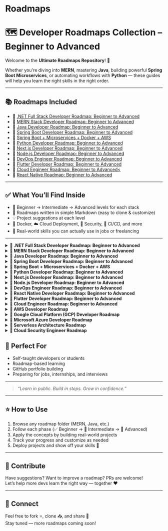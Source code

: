 # Roadmaps

# 🗺️ Developer Roadmaps Collection – Beginner to Advanced

Welcome to the **Ultimate Roadmaps Repository**! 🚀  

Whether you're diving into **MERN**, mastering **Java**, building powerful **Spring Boot Microservices**, or automating workflows with **Python** — these guides will help you learn the right skills in the right order.

---

## 📚 Roadmaps Included

- 📌 [.NET Full Stack Developer Roadmap: Beginner to Advanced](#-net-full-stack-developer-roadmap-beginner-to-advanced)
- 📌 [MERN Stack Developer Roadmap: Beginner to Advanced](#-mern-stack-developer-roadmap-beginner-to-advanced)
- 📌 [Java Developer Roadmap: Beginner to Advanced](#-java-developer-roadmap-beginner-to-advanced)
- 📌 [Spring Boot Developer Roadmap: Beginner to Advanced](#-spring-boot-developer-roadmap-beginner-to-advanced)
- 📌 [Spring Boot + Microservices + Docker + AWS](#spring-boot--microservices--docker--aws)
- 📌 [Python Developer Roadmap: Beginner to Advanced](#-python-developer-roadmap-beginner-to-advanced)
- 📌 [Next.js Developer Roadmap: Beginner to Advanced](#-nextjs-developer-roadmap-beginner-to-advanced)
- 📌 [Node.js Developer Roadmap: Beginner to Advanced](#-nodejs-developer-roadmap-beginner-to-advanced)
- 📌 [DevOps Engineer Roadmap: Beginner to Advanced](#-deveops-engineer-roadmap-beginner-to-advanced)
- 📌 [Flutter Developer Roadmap: Beginner to Advanced](#flutter-developer-roadmap-beginner-to-advanced)
- 📌 [Cloud Engineer Roadmap: Beginner to Advanced<](#cloud--engineer-roadmap-beginner-to-advanced) 
- 📌 [React Native Roadmap: Beginner to Advanced](#-reactive-native-developer-roadmap-beginner-to-advanced) 


---

## ✅ What You’ll Find Inside

- 📌 Beginner → Intermediate → Advanced levels for each stack
- 📁 Roadmaps written in simple Markdown (easy to clone & customize)
- 💡 Project suggestions at each level
- 🐳 Docker, ☁️ Cloud Deployment, 🔐 Security, 🔁 CI/CD, and more
- 🧩 Real-world skills you can actually use in jobs or freelancing

---


<details>
  
<summary>
<strong> 📌 .NET Full Stack Developer Roadmap: Beginner to Advanced </strong>
</summary>
  

🟢 Beginner Level

- ✅ C# Basics
- ✅ ASP.NET MVC / Razor Pages
- ✅ SQL Queries
- ✅ HTML + CSS
- ✅ JavaScript Basics
- ✅ Entity Framework Basics
- ✅ Form Validations (Frontend & Backend)
- ✅ REST API – GET/POST
- ✅ Visual Studio IDE
- ✅ NuGet Package Manager
- ✅ Git Basics – Clone, Commit, Push

🔵 Intermediate Level
- 🚀 .NET Core Web API (CRUD Operations)
- 🚀 Dependency Injection
- 🚀 LINQ Queries
- 🚀 Async Programming (async/await)
- 🚀 Entity Framework – Code First / DB First
- 🚀 JWT & Identity (Auth)
- 🚀 React / Angular Integration
- 🚀 API Testing (Postman)
- 🚀 SQL Joins, Stored Procedures
- 🚀 Git Branching, PRs
- 🚀 Deployment (IIS / Azure / Docker Basics)

🔴 Advanced Level
- 🧠 Microservices with .NET
- 🧠 Clean / Onion Architecture
- 🧠 SignalR (Real-Time Communication)
- 🧠 Advanced LINQ / Expression Trees
- 🧠 Custom Middleware
- 🧠 Testing (xUnit, Moq)
- 🧠 CI/CD (GitHub Actions, Azure DevOps)
- 🧠 Caching (Memory / Redis)
- 🧠 API Versioning & Rate Limiting
- 🧠 Role & Claims-Based Authorization
- 🧠 Advanced JS (Promises, Fetch API)
- 🧠 State Management (NgRx, Redux, Context API)
- 🧠 Kubernetes Basics
- 🧠 Cloud Services (Azure Functions, Blob, Key Vault)
- 🧠 Performance Monitoring (Serilog, App Insights)
- 🧠 Messaging Architecture / Distributed Systems

📝 Tip: Whether you're just starting or advancing fast, every level matters.
Keep growing, keep learning! 💪

📌 Which level are you currently at? Comment below and let’s connect with fellow .NET developers!


</details>


<details>
  
<summary>
<strong> 📌 MERN Stack Developer Roadmap: Beginner to Advanced </strong>
</summary>



A complete guide to become a **production-ready MERN Stack Developer**. This roadmap is divided into three levels: **Beginner**, **Intermediate**, and **Advanced**.

---

## 🟢 Beginner Level

- ✅ HTML5 + CSS3 + Flexbox/Grid
- ✅ JavaScript Basics (ES6+)
- ✅ Git & GitHub (Clone, Commit, Push)
- ✅ Node.js Fundamentals
- ✅ NPM / Yarn (Package Managers)
- ✅ Express.js Basics (Routing, Middleware)
- ✅ MongoDB Basics + Compass
- ✅ Mongoose (ODM for MongoDB)
- ✅ React.js Basics (JSX, Components, Props)
- ✅ React State & Events Handling
- ✅ REST API – GET, POST, PUT, DELETE
- ✅ CRUD Operations (Mongo + Express + React)
- ✅ VS Code Setup + Extensions
- ✅ Basic Form Validations (HTML + React)

---

## 🔵 Intermediate Level

- 🚀 Authentication (JWT, Cookies, OAuth2, Passport.js)
- 🚀 Protected Routes (Frontend & Backend)
- 🚀 React Router v6+
- 🚀 Redux Toolkit / Context API for State Management
- 🚀 API Testing with Postman / Thunder Client
- 🚀 Async/Await & Fetch/Axios
- 🚀 MVC Pattern + Modular Code Structure
- 🚀 Environment Variables (.env) & Secrets
- 🚀 MongoDB Aggregation Framework
- 🚀 Deployment: Vercel / Netlify (Frontend), Render / Railway (Backend)
- 🚀 Docker Basics (Dockerfile, docker-compose)
- 🚀 Git Branching, Merge, Pull Requests
- 🚀 Role-based Access Control (RBAC)

---

## 🔴 Advanced Level

- 🧠 TypeScript (Node.js + React)
- 🧠 CI/CD Pipelines (GitHub Actions, Render, Railway)
- 🧠 Testing: Jest, Supertest, React Testing Library, Cypress
- 🧠 Monorepo Management (Turborepo / Nx)
- 🧠 PM2 + NGINX for Production Setup
- 🧠 AWS EC2, S3, MongoDB Atlas, Route53
- 🧠 Load Balancing & Reverse Proxy (Nginx)
- 🧠 Docker + Cloud Deployment (Full-stack containerization)
- 🧠 Caching: Redis or In-memory
- 🧠 Real-time Apps with Socket.IO
- 🧠 Serverless (AWS Lambda, Netlify Functions)
- 🧠 GraphQL + Apollo Client/Server (Optional)
- 🧠 Microservices + Message Queues (RabbitMQ/Kafka – Optional)
- 🧠 System Design Basics (CAP, Caching, DB Sharding)
- 🧠 Clean Architecture / Folder Structures
- 🧠 Performance Optimization (Lighthouse, Mongo Indexes, React Profiler)
- 🧠 Advanced Git (Hooks, Lint-staged, Husky)
- 🧠 Secure your app (Helmet.js, Rate Limiting, CORS)

---

## 📝 Tips for Success

- Build **real-world projects** at each level.
- Create a professional **GitHub portfolio**.
- Write clean code with comments and best practices.
- Contribute to **open source** and document your learning.

> _“Keep coding. Keep shipping. Keep learning.”_

---

## 📌 Which level are you currently at?

Connect with the community and let’s grow together! 💪


  </details>

<details>

  <summary> 
  <strong> 📌 Java Developer Roadmap: Beginner to Advanced </strong>
  </summary>

A complete guide to becoming a **production-ready Java Developer**. This roadmap is organized in three levels: **Beginner**, **Intermediate**, and **Advanced**.

---

## 🟢 Beginner Level

- ✅ Java Syntax & Data Types (int, float, char, String, etc.)
- ✅ Variables, Operators & Expressions
- ✅ Conditional Statements (if-else, switch)
- ✅ Loops (for, while, do-while)
- ✅ Functions / Methods
- ✅ Arrays & Strings
- ✅ Object-Oriented Programming (OOP)
  - ✅ Classes & Objects
  - ✅ Encapsulation
  - ✅ Inheritance
  - ✅ Polymorphism
- ✅ Packages and Access Modifiers
- ✅ IDE Setup (IntelliJ / Eclipse)
- ✅ Basic Exception Handling (try-catch-finally)
- ✅ Input/Output using Scanner and System.out
- ✅ Simple Console Projects

---

## 🔵 Intermediate Level

- 🚀 Collections Framework (List, Set, Map, Queue)
- 🚀 Generics (Generic Classes & Methods)
- 🚀 File Handling (BufferedReader, FileReader, FileWriter)
- 🚀 Java 8 Features:
  - 🚀 Lambda Expressions
  - 🚀 Streams API
  - 🚀 Functional Interfaces
  - 🚀 Method References
- 🚀 Multithreading & Concurrency (Thread, Runnable, Executors)
- 🚀 JDBC (Java Database Connectivity)
- 🚀 MySQL/PostgreSQL Integration
- 🚀 Basic Swing or JavaFX GUI (Optional)
- 🚀 Unit Testing with JUnit
- 🚀 Build Tools (Maven / Gradle)
- 🚀 Logging (Log4j / SLF4J)
- 🚀 Git Basics + GitHub Projects
- 🚀 Create CLI Apps or Simple Desktop Tools

---

## 🔴 Advanced Level

- 🧠 Spring Framework (Core, AOP, Dependency Injection)
- 🧠 Spring Boot (REST APIs, CRUD, Annotations)
- 🧠 Spring Data JPA / Hibernate (ORM)
- 🧠 Spring Security (JWT, OAuth2)
- 🧠 Microservices with Spring Cloud
- 🧠 API Documentation (Swagger/OpenAPI)
- 🧠 Dockerize Spring Boot Applications
- 🧠 CI/CD Pipelines (GitHub Actions / Jenkins)
- 🧠 Deploy to Cloud (Heroku, AWS, Azure)
- 🧠 Kafka / RabbitMQ (Messaging Systems)
- 🧠 System Design Basics (Design Patterns, SOLID Principles)
- 🧠 Testing with Mockito / Integration Tests
- 🧠 Caching (EhCache, Redis)
- 🧠 Database Design + Indexing + Normalization
- 🧠 Secure APIs (CORS, Rate Limiting, CSRF Protection)
- 🧠 Performance Tuning & Monitoring (JVM, GC, Actuator)

---

## 📝 Tips for Success

- Work on real-world **Spring Boot Projects**
- Practice **DSA in Java** on platforms like LeetCode, HackerRank
- Learn **Design Patterns** (Factory, Singleton, Observer, etc.)
- Create a solid **portfolio with REST APIs** and documentation
- Read source code and contribute to **open-source Java projects**

> _“Java is not just a language, it’s a foundation for software craftsmanship.”_

---

## 📌 Which level are you currently at?

Let’s connect, share progress, and build together! 🚀

</details>


<details>
  <summary> <strong> 📌 Spring Boot Developer Roadmap: Beginner to Advanced </strong> </summary>


A complete guide to becoming a **Spring Boot Developer** ready for real-world applications and backend system design. Organized into **Beginner**, **Intermediate**, and **Advanced** levels.

---

## 🟢 Beginner Level

- ✅ Introduction to Spring & Spring Boot
- ✅ Setup Spring Boot Project (Spring Initializr)
- ✅ Understanding Project Structure
- ✅ REST API Development (GET, POST, PUT, DELETE)
- ✅ Controllers, Services, Repositories
- ✅ Dependency Injection & @Autowired
- ✅ Configuration with `application.properties` / `.yml`
- ✅ Model Mapping using DTOs
- ✅ Basic Exception Handling with `@ControllerAdvice`
- ✅ Spring Boot DevTools & Actuator
- ✅ Connect with H2 / MySQL database
- ✅ Using Spring Data JPA (CrudRepository, JpaRepository)

---

## 🔵 Intermediate Level

- 🚀 Advanced JPA (Custom Queries, JPQL, Native SQL)
- 🚀 Validation using `@Valid` and Hibernate Validator
- 🚀 ResponseEntity & Custom API Responses
- 🚀 Global Exception Handling & Custom Exceptions
- 🚀 Lombok (Reduce Boilerplate Code)
- 🚀 API Documentation with Swagger/OpenAPI
- 🚀 Application Profiles (dev, test, prod)
- 🚀 JWT Authentication & Authorization (Spring Security)
- 🚀 Role-Based Access Control (RBAC)
- 🚀 File Upload/Download API
- 🚀 Consuming External APIs using `RestTemplate` / `WebClient`
- 🚀 Postman Testing Collection
- 🚀 Deployment to Heroku / Railway / Render

---

## 🔴 Advanced Level

- 🧠 Microservices with Spring Cloud
  - 🧠 Eureka Server (Service Discovery)
  - 🧠 API Gateway (Zuul / Spring Cloud Gateway)
  - 🧠 Config Server (Centralized Configuration)
  - 🧠 Circuit Breaker (Resilience4j / Hystrix)
- 🧠 Advanced Spring Security
  - 🧠 OAuth2, Refresh Tokens
  - 🧠 Secure REST APIs with CORS, CSRF
- 🧠 Hibernate Performance Tuning (Caching, Fetch Strategies)
- 🧠 Integration Testing with TestContainers
- 🧠 CI/CD Pipelines (GitHub Actions / Jenkins)
- 🧠 Dockerize Spring Boot Apps
- 🧠 Deploy on AWS (EC2, RDS, S3)
- 🧠 Redis for Caching
- 🧠 Kafka / RabbitMQ for Messaging
- 🧠 System Design Concepts (Scalability, Load Balancing)
- 🧠 Monitoring & Logs (Spring Boot Admin, ELK Stack)
- 🧠 Clean Architecture / Domain-Driven Design (DDD)

---

## 📝 Tips for Success

- Focus on building **real-world Spring Boot projects**
- Start with **monoliths**, then move to **microservices**
- Use Swagger, GitHub, and Docker in every project
- Learn **design patterns** and **write testable code**
- Join Spring communities and follow core contributors

> _“Spring Boot makes production-ready apps fast—make sure your skills are too.”_

---

## 📌 Which phase are you currently in?

Track your growth, collaborate with others, and keep learning. 💡

</details>

<details>
  <summary>
    <strong>📌 Spring Boot + Microservices + Docker + AWS </strong>
  </summary>


A complete roadmap for backend developers who want to master **Spring Boot**, build **Microservices**, deploy with **Docker**, and scale in the **Cloud (AWS)**.

Organized into:  
✅ Spring Boot Core → 🔁 Microservices → 🐳 Docker → ☁️ AWS Deployment → 🧠 Advanced DevOps

---

## 🟢 Spring Boot Essentials (Beginner Level)

- ✅ Java Core + OOP + Collections
- ✅ Spring Boot Setup (Spring Initializr)
- ✅ REST APIs with Spring Web (CRUD)
- ✅ Controller, Service, Repository Layers
- ✅ Dependency Injection & @Autowired
- ✅ Spring Data JPA + H2/MySQL/PostgreSQL
- ✅ DTOs, Model Mapping
- ✅ Bean Validation (`@Valid`, `@NotNull`, etc.)
- ✅ Exception Handling (`@ControllerAdvice`)
- ✅ Swagger / OpenAPI Documentation
- ✅ Unit Testing with JUnit & Mockito
- ✅ Postman Collection Testing
- ✅ Build tool: Maven / Gradle

---

## 🔵 Microservices Architecture

- 🚀 Understanding Monolith vs Microservices
- 🚀 Spring Boot Microservices Design
- 🚀 Eureka Server (Service Discovery)
- 🚀 Spring Cloud Gateway / Zuul (API Gateway)
- 🚀 Config Server (Centralized Configuration)
- 🚀 Load Balancing (Ribbon, Spring Cloud LoadBalancer)
- 🚀 Feign Client (Declarative REST Communication)
- 🚀 Circuit Breaker (Resilience4j / Hystrix)
- 🚀 Inter-Service Communication (REST / Feign)
- 🚀 Sleuth + Zipkin (Distributed Tracing)
- 🚀 JWT Authentication (Spring Security)
- 🚀 Role-Based Access Control (RBAC)

---

## 🐳 Docker & Containerization

- 🐳 Docker Basics (Images, Containers, Volumes)
- 🐳 Dockerfile for Spring Boot Apps
- 🐳 Docker Compose (Multi-container setup)
- 🐳 Dockerize Microservices (DB + App + Gateway + Config)
- 🐳 Networking in Docker (Bridge, Host)
- 🐳 Tagging & Pushing Docker Images to DockerHub
- 🐳 Running Microservices Locally in Docker

---

## ☁️ AWS Deployment Essentials

- ☁️ AWS EC2 (Linux Server Setup, SSH)
- ☁️ Install Java, Docker on EC2
- ☁️ Deploy Docker Containers on EC2
- ☁️ MongoDB/PostgreSQL with RDS
- ☁️ S3 Bucket for File Uploads
- ☁️ AWS IAM (User, Roles, Security Groups)
- ☁️ AWS Elastic Beanstalk (Optional)
- ☁️ Route 53 (Custom Domain + DNS)
- ☁️ Application Load Balancer (Microservice Routing)
- ☁️ Auto Scaling & CloudWatch Monitoring

---

## 🔴 Advanced DevOps + Cloud-Native Topics

- 🧠 CI/CD with GitHub Actions (build, test, deploy)
- 🧠 CI/CD with Jenkins Pipelines
- 🧠 Docker Compose + NGINX as Reverse Proxy
- 🧠 Kubernetes Basics (Minikube + kubectl)
- 🧠 Deploy Spring Boot Microservices on Kubernetes
- 🧠 Helm Charts (for Microservices config)
- 🧠 Secure APIs (CORS, CSRF, HTTPS, OAuth2)
- 🧠 Monitoring with Prometheus + Grafana
- 🧠 Logging with ELK Stack (Elasticsearch, Logstash, Kibana)
- 🧠 Distributed Caching (Redis)
- 🧠 Message Queues (RabbitMQ / Kafka)

---

## 📝 Project Ideas (Build & Showcase)

- 📦 E-commerce Backend (Monolith → Microservices)
- 🔐 User Auth Service + Product Service + Order Service
- 💬 Real-time Chat Microservice (with WebSocket + Redis)
- 🎬 File Upload Service with S3
- 📊 Monitoring Dashboard with Prometheus + Grafana
- 🧾 Billing Service with Kafka Events

---

## 📌 Tips to Succeed

- Learn one concept at a time, then build a **project**
- Keep all services **version-controlled** with Git
- Use **Swagger** for API contracts and documentation
- Regularly commit and push to **GitHub**
- Deploy real projects to **AWS (EC2, S3, RDS)**
- Contribute to Spring Boot-based **open source** repos

> _“The goal is not just to build software, but to ship it at scale — reliably and repeatedly.”_

---

## 🧠 Bonus Resources

- 📘 [Spring Boot Official Docs](https://spring.io/projects/spring-boot)
- 🐳 [Docker Documentation](https://docs.docker.com/)
- ☁️ [AWS Developer Guide](https://docs.aws.amazon.com/)
- 📺 [Spring Academy (Free)](https://academy.spring.io/)
- 🛠️ [Roadmap.sh – DevOps Path](https://roadmap.sh/devops)

---

### ✅ Track Your Progress

You can fork this file, turn each skill into a checklist:
```markdown
- [x] Build REST APIs with Spring Boot
- [ ] Set up Eureka Service Discovery
- [ ] Deploy Dockerized microservices to AWS EC2
```
  
</details>

<details>
<summary> <strong> 📌 Python Developer Roadmap: Beginner to Advanced </strong> </summary>
# 🐍 Python Developer Roadmap: Beginner to Advanced

Your complete guide to becoming a **Production-Ready Python Developer**, covering the core language, libraries, frameworks, and deployment skills step-by-step.

Organized into:
✅ Python Basics → 🔁 Intermediate Concepts → 🔥 Advanced Python → 🌐 Web Dev / Automation / Data → ☁️ Deployment + DevOps

---

## 🟢 Beginner Level

- ✅ Install Python & Set Up IDE (VS Code / PyCharm)
- ✅ Python Syntax & Comments
- ✅ Variables, Data Types (int, str, list, dict, etc.)
- ✅ Operators & Expressions
- ✅ Conditional Statements (`if`, `else`, `elif`)
- ✅ Loops (`for`, `while`)
- ✅ Functions & Scope
- ✅ Lists, Tuples, Dictionaries, Sets
- ✅ String Manipulation
- ✅ Exception Handling (`try`, `except`, `finally`)
- ✅ Working with Files (`open`, `read`, `write`)
- ✅ Modules & Packages
- ✅ Virtual Environments (`venv`, `pip`)

---

## 🔵 Intermediate Level

- 🚀 Object-Oriented Programming (Classes, Inheritance, Polymorphism)
- 🚀 Pythonic Features (List Comprehensions, Generators, `zip`, `enumerate`)
- 🚀 Lambda Functions & `map`, `filter`, `reduce`
- 🚀 Decorators & Context Managers
- 🚀 Working with JSON & CSV
- 🚀 Date & Time Module
- 🚀 Python Debugging (`pdb`, breakpoints)
- 🚀 Unit Testing with `unittest` / `pytest`
- 🚀 Web Scraping (BeautifulSoup, Requests, Selenium)
- 🚀 REST API Calls with `requests`
- 🚀 Working with APIs (Public APIs)

---

## 🔴 Advanced Python

- 🧠 Advanced OOP Concepts (Dunder Methods, MRO)
- 🧠 Iterators & Generators (Lazy Evaluation)
- 🧠 Multi-threading, Multiprocessing, AsyncIO
- 🧠 Type Hints & Static Typing (PEP 484)
- 🧠 Packaging Python Code (`setup.py`, `__init__.py`)
- 🧠 Logging & Debugging
- 🧠 Environment Variables & Secrets Management
- 🧠 Advanced File I/O (with Zip, Pickle, OS Module)

---

## 🌐 Web Development / Automation / Data Options

### 🌍 Web Development (Django / Flask)
- 🌐 Flask Basics: Routes, Templates, Jinja2
- 🌐 Django Framework: ORM, Models, Views, Admin
- 🌐 Authentication: Login/Register, Sessions
- 🌐 Django REST Framework (DRF)
- 🌐 Form Handling + File Upload
- 🌐 URL Routing + Middleware
- 🌐 PostgreSQL / SQLite with Django ORM

### ⚙️ Automation & Scripting
- ⚙️ Automate Files/Folders (os, shutil)
- ⚙️ Automate Excel (openpyxl / pandas)
- ⚙️ Automate Emails (smtplib, yagmail)
- ⚙️ Web Automation (Selenium, PyAutoGUI)
- ⚙️ Task Schedulers (cron, schedule)

### 📊 Data & ML (Optional Specialization)
- 📊 NumPy, Pandas (Data Analysis)
- 📊 Matplotlib, Seaborn (Data Visualization)
- 🤖 Scikit-learn (Machine Learning Basics)
- 📈 TensorFlow / PyTorch (Deep Learning)
- 🔍 Jupyter Notebooks
- 🧼 Data Cleaning, EDA

---

## ☁️ Deployment, DevOps & Extras

- ☁️ Deploy Flask/Django App to:
  - ☁️ Heroku
  - ☁️ Render / Railway
  - ☁️ PythonAnywhere
  - ☁️ AWS EC2 / Lightsail
- 🐳 Dockerize Python Apps
- 🔁 CI/CD with GitHub Actions
- 🔐 Securing Apps (Environment Vars, HTTPS, CORS)
- 🛡️ Unit & Integration Testing with `pytest`
- 📦 Publish Python Package to PyPI
- 📘 Document APIs with Swagger / Postman

---

## 📝 Project Ideas

| Level | Projects |
|-------|----------|
| Beginner | Calculator, Todo CLI, File Renamer |
| Intermediate | Weather App, REST API, Blog with Flask/Django |
| Advanced | E-commerce Site, Chat App, API Automation, Web Scraper |

---

## 📌 Final Tips

- ✅ Practice DSA in Python (LeetCode, HackerRank)
- ✅ Read PEP 8 & follow best practices
- ✅ Keep pushing code to GitHub with README.md
- ✅ Contribute to Open Source Python Projects
- ✅ Join communities (Reddit, Discord, Stack Overflow)

> _“First you learn Python, then Python learns you.”_

---

## 📚 Resources

- 📘 [Official Docs](https://docs.python.org/3/)
- 📺 [Corey Schafer YouTube Channel](https://www.youtube.com/c/Coreyms)
- 🐍 [Real Python](https://realpython.com/)
- 🎓 [Python Course – freeCodeCamp](https://www.youtube.com/watch?v=rfscVS0vtbw)

---

## ✅ Track Your Progress

```markdown
- [x] Variables & Data Types
- [ ] Flask CRUD App
- [ ] Dockerize Django App and Deploy to AWS
```


</details>

<details>
  
<summary>
<strong> 📌 Next.js Developer Roadmap: Beginner to Advanced  </strong>
</summary>

A step-by-step roadmap to becoming a **production-ready Next.js Developer**, covering the fundamentals of React, server-side rendering, full-stack features, and deployment.

Organized into:  
✅ **Beginner (React Foundation)** → 🔁 **Intermediate (Next.js Core)** → 🧠 **Advanced (API, Auth, Optimization, Deployment)**

---

## 🟢 Beginner Level (React Foundations)

- ✅ HTML5, CSS3, Flexbox, Grid  
- ✅ JavaScript ES6+ (let/const, arrow functions, promises, etc.)  
- ✅ DOM Manipulation & Events  
- ✅ Git & GitHub Basics  
- ✅ React Fundamentals  
  - JSX, Components, Props, State, Events  
  - Functional Components  
- ✅ React Hooks (`useState`, `useEffect`)  
- ✅ Conditional Rendering & Lists  
- ✅ Form Handling  
- ✅ React Router (basic routing)  

---

## 🔵 Intermediate Level (Core Next.js)

- 🚀 Introduction to Next.js  
- 🚀 Pages & File-based Routing  
- 🚀 Dynamic Routes & Catch-all Routes  
- 🚀 Layouts & Custom App Component  
- 🚀 Static Site Generation (SSG) with `getStaticProps`  
- 🚀 Server-side Rendering (SSR) with `getServerSideProps`  
- 🚀 Client-side Rendering (CSR)  
- 🚀 Image Optimization with `next/image`  
- 🚀 Linking Between Pages (`next/link`)  
- 🚀 Using `next/head` for SEO  
- 🚀 CSS Modules & Global Styles  
- 🚀 Tailwind CSS with Next.js  
- 🚀 API Routes (`pages/api`)  

---

## 🔴 Advanced Level (Fullstack + Optimization)

- 🧠 Next.js App Router (from v13+)  
- 🧠 React Server Components  
- 🧠 Middleware (for auth, redirects, etc.)  
- 🧠 Dynamic Metadata & Head Config  
- 🧠 Authentication  
  - 🔐 JWT / Session-based Auth  
  - 🔐 NextAuth.js  
  - 🔐 Role-Based Access Control (RBAC)  
- 🧠 Global State Management  
  - Context API, Redux Toolkit, Zustand, or Jotai  
- 🧠 Data Fetching Libraries (SWR, React Query)  
- 🧠 Working with Forms (Formik, React Hook Form)  
- 🧠 Connecting with Backend (MongoDB, PostgreSQL)  
- 🧠 Prisma ORM or Mongoose  
- 🧠 Environment Variables & Secrets  
- 🧠 Performance Optimization (Lighthouse, lazy loading)  
- 🧠 SEO Best Practices (robots.txt, sitemap.xml, metadata)  
- 🧠 Error Handling & Custom Error Pages  
- 🧠 Unit Testing (Jest, React Testing Library)  
- 🧠 CI/CD with GitHub Actions / Vercel  
- 🧠 Deployment on Vercel / Railway / AWS / Netlify  
- 🧠 Full-stack Projects with Next.js API + DB  

---

## 📝 Project Ideas by Level

| Level       | Projects                                |
|-------------|------------------------------------------|
| Beginner    | Personal Portfolio, Todo App            |
| Intermediate| Blog with Markdown, Product Showcase    |
| Advanced    | E-commerce Store, Auth Dashboard, SaaS  |

---


## 📌 Tips for Success

- 🧠 Learn by building full-stack apps (with backend/API)  
- 🛠️ Focus on performance, SEO, and UX  
- 📘 Read the official [Next.js Docs](https://nextjs.org/docs)  
- 🚀 Use Vercel for seamless deployments  
- 🗃️ Use `.env.local` for local secrets  
- 🧱 Write modular, reusable components  

> _"Next.js is not just a React framework — it's a full-stack production engine."_

---

## ✅ Track Your Progress

```markdown
- [x] Setup Next.js Project  
- [x] Create Pages with Static & Dynamic Routing  
- [ ] Build Auth System with NextAuth  
- [ ] Connect to MongoDB with Prisma  
- [ ] Deploy on Vercel with CI/CD
```
</details> 

<details>
  <summary><strong>📌 Node.js Developer Roadmap: Beginner to Advanced</strong></summary>

A step-by-step roadmap to becoming a **professional Node.js Backend Developer**, covering core JavaScript, Express.js, databases, APIs, deployment, and DevOps.

Organized into:  
✅ JavaScript Core → 🔁 Node.js Essentials → 🚀 Express.js & REST → 🧠 Advanced Topics + Deployment

---

## 🟢 Beginner Level (JavaScript & Node.js Basics)

- ✅ JavaScript ES6+ (let/const, arrow functions, template literals)
- ✅ Functions, Arrays, Objects, Loops, Conditionals
- ✅ Promises, Async/Await
- ✅ Callback Functions
- ✅ JSON & Local Storage
- ✅ Node.js Introduction
- ✅ Setup Node.js & NPM
- ✅ Core Modules (fs, path, http, os, url)
- ✅ Creating HTTP Server with Node
- ✅ npm / yarn package manager
- ✅ Modular Code & `require()` / `import` (ESM)
- ✅ Nodemon for auto-reloading

---

## 🔵 Intermediate Level (Express.js & REST APIs)

- 🚀 Express.js Basics (Routing, Middleware)
- 🚀 HTTP Methods (GET, POST, PUT, DELETE)
- 🚀 RESTful API Design
- 🚀 Handling Forms & JSON
- 🚀 Postman / Thunder Client Testing
- 🚀 Environment Variables using dotenv
- 🚀 Connecting MongoDB using Mongoose
- 🚀 CRUD Operations with MongoDB
- 🚀 Express Router & Modular File Structure
- 🚀 MVC Pattern (Model-View-Controller)
- 🚀 Error Handling (404, custom middleware)
- 🚀 Logging with Morgan / Winston
- 🚀 Git + GitHub Projects & Version Control

---

## 🔴 Advanced Level (Authentication, Security, DevOps)

- 🧠 JWT Authentication & Authorization
- 🧠 Cookies & Sessions (express-session)
- 🧠 Bcrypt Password Hashing
- 🧠 Role-based Access Control (RBAC)
- 🧠 CORS, Helmet, XSS Protection
- 🧠 File Uploads (Multer)
- 🧠 Email Services (Nodemailer)
- 🧠 Rate Limiting & Throttling
- 🧠 MongoDB Aggregation Framework
- 🧠 Query Filters, Pagination, Sorting
- 🧠 WebSockets with `socket.io` (real-time apps)
- 🧠 Testing APIs (Jest, Supertest)
- 🧠 CI/CD with GitHub Actions
- 🧠 Dockerize Node.js App
- 🧠 Deployment (Render / Railway / Heroku / AWS EC2)
- 🧠 Monitoring & Logging (PM2, Loggers)
- 🧠 Working with PostgreSQL + Sequelize/Prisma (optional)
- 🧠 GraphQL with Apollo Server (optional)
- 🧠 Building Microservices (Optional)

---

## 📝 Project Ideas by Level

| Level       | Projects                                   |
|-------------|---------------------------------------------|
| Beginner    | HTTP Server, CLI Tool, JSON File Writer     |
| Intermediate| Blog API, Contact Form, Notes App (CRUD)    |
| Advanced    | E-commerce Backend, Auth System, Chat App   |

---

## 📌 Tips for Success

- Write code daily, build projects, and practice REST API concepts  
- Use Postman or Thunder Client to test endpoints  
- Follow clean code practices and modular file structure  
- Read Node.js docs: https://nodejs.org/en/docs  
- Add logging, validation, and error handling in all apps  
- Keep secrets in `.env` files and never push them to GitHub  

> _"Node.js is not just about JavaScript — it's about scaling real-world backend systems."_ 🚀

---

## ✅ Track Your Progress

```markdown
- [x] Build CRUD REST API with Express
- [ ] Setup JWT Auth with Cookies
- [ ] Connect to MongoDB with Mongoose
- [ ] Deploy Node.js App on Railway with Docker
```

</details>

<details>
  <summary><strong>📌 DevOps Engineer Roadmap: Beginner to Advanced</strong></summary>

Master the art of automation, CI/CD, containerization, monitoring, and cloud infrastructure.

---

## 🟢 Beginner Level

- ✅ Linux Fundamentals (CLI, File System, Permissions)
- ✅ Bash/Shell Scripting
- ✅ Version Control: Git + GitHub
- ✅ Networking Basics (Ports, DNS, IP, Firewall)
- ✅ HTTP/HTTPS, SSL, Load Balancing
- ✅ SSH & Key Management
- ✅ Package Managers (apt, yum, brew)
- ✅ Software Installation & Configuration
- ✅ Process & Service Management
- ✅ Cron Jobs for Scheduling

---

## 🔵 Intermediate Level

- 🚀 Git Branching, Pull Requests, Git Hooks
- 🚀 CI/CD Concepts & Tools (Jenkins, GitHub Actions)
- 🚀 Docker (Images, Containers, Volumes, Networking)
- 🚀 Docker Compose (Multi-container Setup)
- 🚀 Infrastructure as Code (IaC): Terraform / Pulumi
- 🚀 Kubernetes Basics (Pods, Services, Deployments)
- 🚀 Helm Charts
- 🚀 Monitoring with Prometheus + Grafana
- 🚀 Logging with ELK Stack (Elasticsearch, Logstash, Kibana)
- 🚀 Secrets Management (Vault, AWS Secrets Manager)
- 🚀 Load Testing Tools (Apache JMeter, K6)

---

## 🔴 Advanced Level

- 🧠 Kubernetes Advanced (StatefulSets, DaemonSets, CRDs)
- 🧠 GitOps (ArgoCD, Flux)
- 🧠 Service Mesh (Istio / Linkerd)
- 🧠 Cloud Providers: AWS / Azure / GCP
- 🧠 EC2, S3, IAM, RDS, CloudFront, Route 53
- 🧠 Terraform Modules & Cloud Deployments
- 🧠 CI/CD Pipelines (Docker + GitHub Actions + AWS)
- 🧠 Observability: Tracing, Metrics, Logs
- 🧠 Cost Optimization in Cloud
- 🧠 SRE Concepts (SLI, SLO, SLA)
- 🧠 Blue-Green & Canary Deployments
- 🧠 Chaos Engineering (Gremlin, Chaos Monkey)

---

## 📝 Project Ideas

| Level | Projects |
|-------|----------|
| Beginner | Bash automation scripts, GitHub workflows |
| Intermediate | Dockerize & deploy web app with CI/CD |
| Advanced | Kubernetes + Helm + Terraform on AWS |

> _“Automate everything. Document everything. Scale anything.”_ ⚙️

</details>

<details>
  <summary><strong>📌 React Native Developer Roadmap: Beginner to Advanced</strong></summary>

Build high-performance, cross-platform mobile apps for Android & iOS using React Native.  
Structured in levels: ✅ Beginner → 🔁 Intermediate → 🔥 Advanced

---

## 🟢 Beginner Level

- ✅ JavaScript ES6+ (Arrow Functions, Destructuring, Template Literals)
- ✅ React Basics (JSX, Props, State, Functional Components)
- ✅ React Native Setup
  - 📦 Expo CLI (Easiest for beginners)
  - 🛠️ React Native CLI (For advanced native setup)
- ✅ Core Components:
  - `View`, `Text`, `Image`, `ScrollView`, `TextInput`, `TouchableOpacity`
- ✅ Flexbox Layout & Styling
- ✅ useState + useEffect Hooks
- ✅ Navigation with React Navigation (Stack + Tab)
- ✅ Debugging (Chrome, Flipper, React Native Debugger)
- ✅ Project Setup on Android Emulator / iOS Simulator

---

## 🔵 Intermediate Level

- 🚀 Context API for Global State
- 🚀 API Integration using Axios / Fetch
- 🚀 Form Handling with Formik + Yup
- 🚀 AsyncStorage (local data persistence)
- 🚀 React Navigation (Drawer, Nested Routes)
- 🚀 Platform-Specific Code (`Platform.OS`)
- 🚀 Device APIs: Camera, Location, Vibration (using Expo modules or `react-native-device-info`)
- 🚀 Custom Hooks
- 🚀 Responsive Design using `Dimensions`, `SafeAreaView`, `KeyboardAvoidingView`
- 🚀 Icons (React Native Vector Icons, Ionicons, MaterialIcons)

---

## 🔴 Advanced Level

- 🧠 Redux Toolkit Integration
- 🧠 Authentication (JWT Tokens, OAuth2, Firebase Auth)
- 🧠 Firebase Integration (Realtime DB, Firestore, Push Notifications)
- 🧠 SQLite, WatermelonDB, or Realm for local DB
- 🧠 Animations (Lottie, Reanimated, Gesture Handler)
- 🧠 Deep Linking & Universal Links
- 🧠 Offline Support + Caching
- 🧠 App Performance Optimization (Memoization, useCallback, Profiler)
- 🧠 OTA Updates (Expo EAS Update / CodePush)
- 🧠 Testing:
  - Unit Testing (Jest)
  - Component Testing (React Native Testing Library)
  - End-to-End (Detox)
- 🧠 CI/CD:
  - Expo EAS Build
  - GitHub Actions + Fastlane
- 🧠 App Deployment:
  - Play Store (Android)
  - App Store (iOS)
- 🧠 Crash Reporting & Monitoring (Sentry, Firebase Crashlytics)

---

## 📝 Project Ideas

| Level | Projects |
|-------|----------|
| Beginner | Counter App, Stopwatch, Todo App |
| Intermediate | Weather App, Notes App, News Reader |
| Advanced | E-commerce App, Chat App, Ride Booking App |

---

> _"Write once, deploy everywhere — React Native is power + speed."_ 💡

</details>

<details>
  <summary><strong>📌 Flutter Developer Roadmap: Beginner to Advanced</strong></summary>

Build beautiful cross-platform apps for **Android**, **iOS**, **Web**, and **Desktop** using Flutter.  
Roadmap is structured into: ✅ Beginner → 🔁 Intermediate → 🔥 Advanced

---

## 🟢 Beginner Level

- ✅ Install Flutter SDK + Dart SDK
- ✅ Set up IDE (VS Code / Android Studio)
- ✅ Run first app on Emulator / Device
- ✅ Understand `main.dart` and `runApp()`
- ✅ Widgets Basics:
  - `Text`, `Container`, `Row`, `Column`, `Image`, `ListView`
- ✅ Hot Reload & Hot Restart
- ✅ Stateful vs Stateless Widgets
- ✅ Basic Routing / Navigation (`Navigator.push`)
- ✅ Basic Layouts & UI with `Padding`, `Margin`, `Alignment`
- ✅ Dart Fundamentals:
  - Variables, Data Types, Functions, Classes, Loops
- ✅ Debugging Tools (Flutter DevTools)

---

## 🔵 Intermediate Level

- 🚀 Forms & Validation (`TextFormField`, `Form`, `validator`)
- 🚀 State Management:
  - Provider (recommended for starters)
  - Riverpod (modern, scalable)
- 🚀 Navigation 2.0 (Named Routes, Route Guards)
- 🚀 Responsive Design with `MediaQuery`, `LayoutBuilder`
- 🚀 REST API Integration using `http` package
- 🚀 Image Picker, File Picker
- 🚀 Local Storage with `SharedPreferences`, `Hive`
- 🚀 Animations (Implicit & Explicit)
- 🚀 Theming (Light/Dark Mode, Custom Fonts)
- 🚀 Firebase Integration:
  - Auth, Firestore, Storage
- 🚀 Git & GitHub (Basic Workflow)

---

## 🔴 Advanced Level

- 🧠 Advanced State Management (Bloc, GetX, MobX)
- 🧠 SQLite / Moor DB for local database
- 🧠 Push Notifications (Firebase Messaging)
- 🧠 Background Services / Tasks
- 🧠 Custom Animations (Rive, Lottie)
- 🧠 Build Modular & Scalable Architecture (Clean Architecture)
- 🧠 Testing:
  - Unit, Widget, Integration
- 🧠 CI/CD with GitHub Actions / CodeMagic
- 🧠 Build for Web/Desktop
- 🧠 Flutter Web Optimization
- 🧠 OAuth2 & Secure Auth (Google, Facebook, etc.)
- 🧠 Internationalization (i18n)
- 🧠 Offline Mode / Caching
- 🧠 Performance Profiling & Optimization

---

## 📝 Project Ideas

| Level | Projects |
|-------|----------|
| Beginner | Counter App, BMI Calculator, Quote App |
| Intermediate | Weather App, Expense Tracker, Chat App |
| Advanced | E-commerce App, Social Media App, Food Delivery App |

---

> _“Build once. Run everywhere. That’s Flutter.”_ ✨

</details>

<details>
<summary><strong>📌 Cloud Engineer Roadmap: Beginner to Advanced</strong></summary>

A complete guide for becoming a **Cloud Engineer** — someone skilled in cloud platforms, automation, and deployments.

---

## 🟢 Beginner Level

- ✅ Understand Cloud Basics (IaaS, PaaS, SaaS)
- ✅ Learn how Cloud works: compute, storage, networking
- ✅ Explore the Big 3: AWS, GCP, Azure
- ✅ Learn about:
  - ✅ Virtual Machines (EC2, Compute Engine)
  - ✅ Block vs Object Storage (S3, GCS)
  - ✅ Load Balancers, VPC
- ✅ Linux + CLI skills
- ✅ Git & GitHub
- ✅ DNS, HTTP, SSL basics

---

## 🔵 Intermediate Level

- 🚀 Cloud SDKs and CLI tools (AWS CLI, gcloud, az)
- 🚀 Deploy Web Apps to Cloud
- 🚀 Auto Scaling & Load Balancing
- 🚀 Containers (Docker) + Deploy to ECS / GKE / AKS
- 🚀 Databases in Cloud (RDS, Cloud SQL, Cosmos DB)
- 🚀 CI/CD Pipelines with GitHub Actions
- 🚀 Infrastructure as Code (Terraform, AWS CDK)
- 🚀 Serverless Basics (Lambda, Cloud Functions)

---

## 🔴 Advanced Level

- 🧠 Kubernetes (EKS, GKE, AKS)
- 🧠 Multi-Cloud & Hybrid Cloud
- 🧠 Monitoring Tools (CloudWatch, Stackdriver, Prometheus)
- 🧠 IAM + Security Groups
- 🧠 Secrets Management (SSM, Secrets Manager, Vault)
- 🧠 Cost Optimization
- 🧠 Cloud Compliance (SOC2, HIPAA, ISO)
- 🧠 Cloud Automation with Python or Bash
- 🧠 Real-time Logging (ELK, Cloud Logging)

> _“Master the cloud. Deploy with confidence.”_ ☁️

</details>


<details>
<summary><strong>📌 AWS Developer Roadmap</strong></summary>

A focused roadmap for **AWS Developer & Architect** skills.

---

## 🟢 Core AWS Services

- ✅ EC2, S3, Lambda
- ✅ RDS, DynamoDB
- ✅ IAM (Users, Roles, Policies)
- ✅ Route 53, CloudFront
- ✅ VPC, Subnets, Security Groups
- ✅ Elastic Beanstalk, ECS

---

## 🔵 Intermediate Concepts

- 🚀 Serverless Stack (API Gateway + Lambda + DynamoDB)
- 🚀 EventBridge, SQS, SNS
- 🚀 CI/CD with CodePipeline, CodeDeploy
- 🚀 CloudFormation or Terraform
- 🚀 Monitoring with CloudWatch
- 🚀 CloudTrail, AWS Config
- 🚀 Cognito for Auth

---

## 🔴 Advanced Topics

- 🧠 Architecting High Availability Systems
- 🧠 Cost Management (Budgets, Cost Explorer)
- 🧠 Load Testing, Auto Scaling
- 🧠 Cross-region Replication
- 🧠 Custom Domain with API Gateway + ACM
- 🧠 Multi-account AWS Organizations
- 🧠 Using AWS SDK with Node.js/Python

> _“AWS is not just a cloud—it’s a universe.”_

</details>


<details>
<summary><strong>📌 Google Cloud Platform (GCP) Developer Roadmap</strong></summary>

Learn how to build and manage apps on **Google Cloud** with modern tooling and serverless services.

---

## 🟢 Core GCP Skills

- ✅ Compute Engine
- ✅ Cloud Functions
- ✅ App Engine
- ✅ Cloud Run
- ✅ Cloud Storage
- ✅ BigQuery
- ✅ IAM

---

## 🔵 Intermediate Skills

- 🚀 Cloud Build & Artifact Registry
- 🚀 Pub/Sub for Event-driven Systems
- 🚀 VPC + Cloud NAT
- 🚀 CI/CD via Cloud Build Pipelines
- 🚀 Firebase Integration (Auth, Firestore, Hosting)

---

## 🔴 Advanced Topics

- 🧠 Kubernetes Engine (GKE)
- 🧠 SLO/SLI + Monitoring with Cloud Monitoring
- 🧠 Real-time pipelines with Dataflow
- 🧠 Machine Learning with Vertex AI
- 🧠 Terraform with GCP
- 🧠 Hybrid Networking

> _“Go cloud-native with Google Cloud.”_ 🌐

</details>


<details>
<summary><strong>📌 Microsoft Azure Developer Roadmap</strong></summary>

A roadmap for developers building solutions in **Microsoft’s cloud ecosystem**.

---

## 🟢 Azure Basics

- ✅ Azure Portal, CLI & Resource Groups
- ✅ Azure VMs & App Services
- ✅ Azure Blob, Table, and Queue Storage
- ✅ Azure SQL & Cosmos DB
- ✅ Azure Functions (Serverless)

---

## 🔵 Intermediate Skills

- 🚀 Azure DevOps (Pipelines, Boards)
- 🚀 ARM Templates + Bicep
- 🚀 Event Grid & Service Bus
- 🚀 Azure AD Integration (Auth)
- 🚀 Deployment Slots & Staging Envs

---

## 🔴 Advanced Skills

- 🧠 AKS (Azure Kubernetes Service)
- 🧠 Azure Monitor & Log Analytics
- 🧠 API Management Gateway
- 🧠 Identity + Role Management
- 🧠 Azure Load Balancer / Traffic Manager
- 🧠 Custom Domains + SSL Certs

> _“Develop faster with the power of Azure.”_

</details>


<details>
<summary><strong>📌 Serverless Architecture Roadmap</strong></summary>

---

## 🟢 Beginner Level

- ✅ What is Serverless?
- ✅ Serverless vs Traditional Architecture
- ✅ Use-cases for Serverless

---

## 🔵 Core Tools

- 🚀 AWS Lambda / GCP Cloud Functions / Azure Functions
- 🚀 API Gateway / Firebase Functions
- 🚀 Database options (DynamoDB, Firestore, Fauna)
- 🚀 Auth (Cognito, Firebase Auth)
- 🚀 File Uploads (S3, Cloud Storage)

---

## 🔴 Advanced Topics

- 🧠 Cold Starts, Timeouts, Memory tuning
- 🧠 Serverless Framework / SST / Amplify
- 🧠 Monitoring & Observability (CloudWatch, Dashbird)
- 🧠 Event-driven Workflows
- 🧠 CI/CD Pipelines
- 🧠 Infrastructure as Code for Serverless

> _“Write code. Ship fast. Forget infrastructure.”_

</details>


<details>
<summary><strong>📌 Cloud Security Engineer Roadmap</strong></summary>

---

## 🟢 Foundations

- ✅ Networking + OSI Model
- ✅ Linux Permissions + File System
- ✅ IAM Basics (Users, Roles, Policies)
- ✅ HTTPS, SSL/TLS, DNS

---

## 🔵 Cloud Security Tools

- 🚀 AWS IAM + Organizations
- 🚀 Secrets Manager / KMS
- 🚀 Identity Federation (SAML, OIDC)
- 🚀 WAF + Shield
- 🚀 Logging & Auditing Tools (CloudTrail, GuardDuty)

---

## 🔴 Advanced

- 🧠 Zero Trust Security Model
- 🧠 SOC2, HIPAA, GDPR Compliance
- 🧠 Data Encryption at Rest & Transit
- 🧠 SIEMs & Log Forwarding
- 🧠 Secure CI/CD Pipelines
- 🧠 Pen Testing Cloud Apps

> _“Security is not a layer — it’s a design.”_

</details>


## 📂 Perfect For

- Self-taught developers or students
- Roadmap-based learning
- GitHub portfolio building
- Preparing for jobs, internships, and interviews

---

> _“Learn in public. Build in steps. Grow in confidence.”_

---




## ⭐ How to Use

1. Browse any roadmap folder (MERN, Java, etc.)
2. Follow each phase (✅ Beginner → 🔁 Intermediate → 🧠 Advanced)
3. Apply the concepts by building real-world projects
4. Track your progress and customize as needed
5. Deploy projects and show off your skills 💼

---

## 🤝 Contribute

Have suggestions? Want to improve a roadmap? PRs are welcome!  
Let’s help more devs learn the right way — together ❤️

---

## 🔗 Connect

Feel free to fork ⭐, clone 📥, and share 🚀  
Stay tuned — more roadmaps coming soon!

